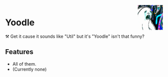 <!--suppress CheckImageSize, HtmlDeprecatedAttribute -->
<img align="right" width="80" height="80" src=".github/yawning-abyss.png" alt="The Yawning Abyss">

# Yoodle

⚒️ Get it cause it sounds like "Util" but it's "Yoodle" isn't that funny?

## Features

* All of them.
* (Currently none)